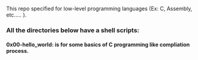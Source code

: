 This repo specified for low-level programming languages (Ex: C, Assembly, etc..... ).   

###  All the directories below have a shell scripts:   
   
#### 0x00-hello_world: is for some basics of C programming like compliation process.
####
